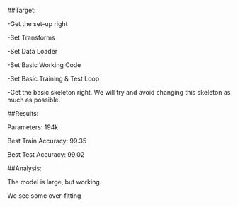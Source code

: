 ##Target:

-Get the set-up right

-Set Transforms

-Set Data Loader

-Set Basic Working Code

-Set Basic Training  & Test Loop

-Get the basic skeleton right. We will try and avoid changing this skeleton as much as possible.


##Results:

Parameters: 194k

Best Train Accuracy: 99.35

Best Test Accuracy: 99.02

##Analysis:

The model is large, but working. 

We see some over-fitting
